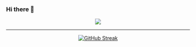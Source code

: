 ### Hi there 👋

<!--
**Subhasish-Negel/Subhasish-Negel** is a ✨ _special_ ✨ repository because its `README.md` (this file) appears on your GitHub profile.

Here are some ideas to get you started:

- 🔭 I’m currently working on ...
- 🌱 I’m currently learning ...
- 👯 I’m looking to collaborate on ...
- 🤔 I’m looking for help with ...
- 💬 Ask me about ...
- 📫 How to reach me: ...
- 😄 Pronouns: ...
- ⚡ Fun fact: ...
-->
<div align="center">
<img  src="http://github-profile-summary-cards.vercel.app/api/cards/profile-details?username=Subhasish-Negel&theme=moonlight" />

<div>

****

[![GitHub Streak](https://github-readme-streak-stats.herokuapp.com?user=Subhasish-Negel&theme=violet-punch)](https://git.io/streak-stats)
